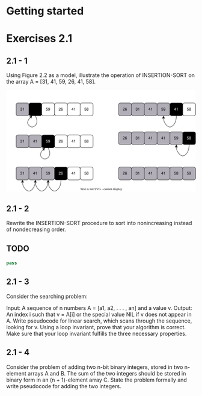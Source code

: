 # Getting started

# Exercises 2.1

## 2.1 - 1
Using Figure 2.2 as a model, illustrate the operation of INSERTION-SORT on the array A = [31, 41, 59, 26, 41, 58].

![Insertion Sort](./insertion_sort.svg)

## 2.1 - 2
Rewrite the INSERTION-SORT procedure to sort into nonincreasing instead of nondecreasing order.

## TODO
```py
pass


```

## 2.1 - 3
Consider the searching problem:

Input: A sequence of n numbers A = [a1, a2, . . . , an] and a value v.
Output: An index i such that v = A[i] or the special value NIL if v does not appear in A.
Write pseudocode for linear search, which scans through the sequence, looking for v. Using a loop invariant, prove that your algorithm is correct. Make sure that your loop invariant fulfills the three necessary properties.

## 2.1 - 4
Consider the problem of adding two n-bit binary integers, stored in two n-element arrays A and B. The sum of the two integers should be stored in binary form in an (n + 1)-element array C. State the problem formally and write pseudocode for adding the two integers.


